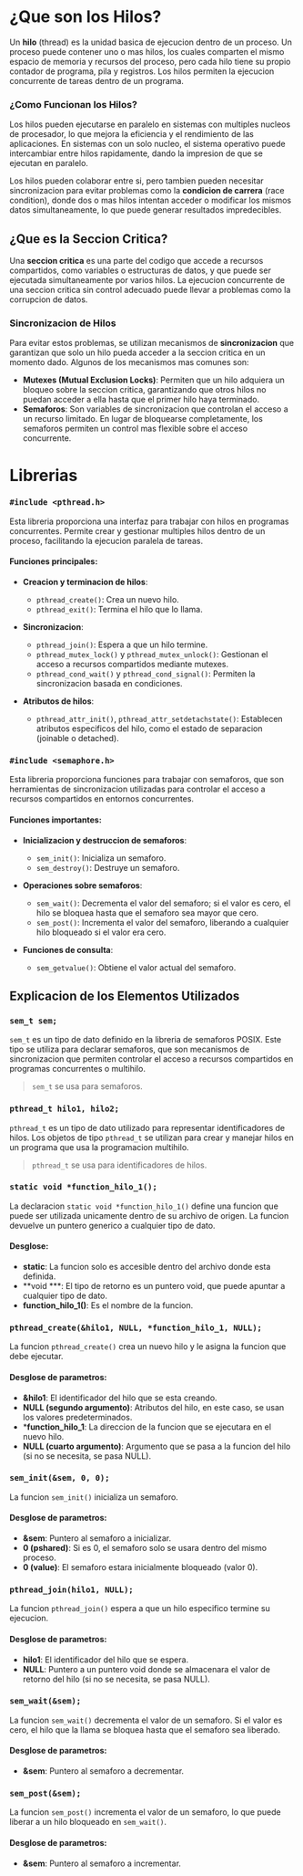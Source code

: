 # ¿Que son los Hilos?

Un **hilo** (thread) es la unidad basica de ejecucion dentro de un proceso. Un proceso puede contener uno o mas hilos, los cuales comparten el mismo espacio de memoria y recursos del proceso, pero cada hilo tiene su propio contador de programa, pila y registros. Los hilos permiten la ejecucion concurrente de tareas dentro de un programa.

### ¿Como Funcionan los Hilos?

Los hilos pueden ejecutarse en paralelo en sistemas con multiples nucleos de procesador, lo que mejora la eficiencia y el rendimiento de las aplicaciones. En sistemas con un solo nucleo, el sistema operativo puede intercambiar entre hilos rapidamente, dando la impresion de que se ejecutan en paralelo.

Los hilos pueden colaborar entre si, pero tambien pueden necesitar sincronizacion para evitar problemas como la **condicion de carrera** (race condition), donde dos o mas hilos intentan acceder o modificar los mismos datos simultaneamente, lo que puede generar resultados impredecibles.

## ¿Que es la Seccion Critica?

Una **seccion critica** es una parte del codigo que accede a recursos compartidos, como variables o estructuras de datos, y que puede ser ejecutada simultaneamente por varios hilos. La ejecucion concurrente de una seccion critica sin control adecuado puede llevar a problemas como la corrupcion de datos.

### Sincronizacion de Hilos

Para evitar estos problemas, se utilizan mecanismos de **sincronizacion** que garantizan que solo un hilo pueda acceder a la seccion critica en un momento dado. Algunos de los mecanismos mas comunes son:

- **Mutexes (Mutual Exclusion Locks)**: Permiten que un hilo adquiera un bloqueo sobre la seccion critica, garantizando que otros hilos no puedan acceder a ella hasta que el primer hilo haya terminado.
- **Semaforos**: Son variables de sincronizacion que controlan el acceso a un recurso limitado. En lugar de bloquearse completamente, los semaforos permiten un control mas flexible sobre el acceso concurrente.

# Librerias

### `#include <pthread.h>`
Esta libreria proporciona una interfaz para trabajar con hilos en programas concurrentes. Permite crear y gestionar multiples hilos dentro de un proceso, facilitando la ejecucion paralela de tareas.

#### Funciones principales:
- **Creacion y terminacion de hilos**:
  - `pthread_create()`: Crea un nuevo hilo.
  - `pthread_exit()`: Termina el hilo que lo llama.
  
- **Sincronizacion**:
  - `pthread_join()`: Espera a que un hilo termine.
  - `pthread_mutex_lock()` y `pthread_mutex_unlock()`: Gestionan el acceso a recursos compartidos mediante mutexes.
  - `pthread_cond_wait()` y `pthread_cond_signal()`: Permiten la sincronizacion basada en condiciones.
  
- **Atributos de hilos**:
  - `pthread_attr_init()`, `pthread_attr_setdetachstate()`: Establecen atributos especificos del hilo, como el estado de separacion (joinable o detached).

### `#include <semaphore.h>`
Esta libreria proporciona funciones para trabajar con semaforos, que son herramientas de sincronizacion utilizadas para controlar el acceso a recursos compartidos en entornos concurrentes.

#### Funciones importantes:
- **Inicializacion y destruccion de semaforos**:
  - `sem_init()`: Inicializa un semaforo.
  - `sem_destroy()`: Destruye un semaforo.
  
- **Operaciones sobre semaforos**:
  - `sem_wait()`: Decrementa el valor del semaforo; si el valor es cero, el hilo se bloquea hasta que el semaforo sea mayor que cero.
  - `sem_post()`: Incrementa el valor del semaforo, liberando a cualquier hilo bloqueado si el valor era cero.

- **Funciones de consulta**:
  - `sem_getvalue()`: Obtiene el valor actual del semaforo.

## Explicacion de los Elementos Utilizados

### `sem_t sem;`
`sem_t` es un tipo de dato definido en la libreria de semaforos POSIX. Este tipo se utiliza para declarar semaforos, que son mecanismos de sincronizacion que permiten controlar el acceso a recursos compartidos en programas concurrentes o multihilo.

> `sem_t` se usa para semaforos.

### `pthread_t hilo1, hilo2;`
`pthread_t` es un tipo de dato utilizado para representar identificadores de hilos. Los objetos de tipo `pthread_t` se utilizan para crear y manejar hilos en un programa que usa la programacion multihilo.

> `pthread_t` se usa para identificadores de hilos.

### `static void *function_hilo_1();`
La declaracion `static void *function_hilo_1()` define una funcion que puede ser utilizada unicamente dentro de su archivo de origen. La funcion devuelve un puntero generico a cualquier tipo de dato.

#### Desglose:
- **static**: La funcion solo es accesible dentro del archivo donde esta definida.
- **void ***: El tipo de retorno es un puntero void, que puede apuntar a cualquier tipo de dato.
- **function_hilo_1()**: Es el nombre de la funcion.

### `pthread_create(&hilo1, NULL, *function_hilo_1, NULL);`
La funcion `pthread_create()` crea un nuevo hilo y le asigna la funcion que debe ejecutar.

#### Desglose de parametros:
- **&hilo1**: El identificador del hilo que se esta creando.
- **NULL (segundo argumento)**: Atributos del hilo, en este caso, se usan los valores predeterminados.
- ***function_hilo_1**: La direccion de la funcion que se ejecutara en el nuevo hilo.
- **NULL (cuarto argumento)**: Argumento que se pasa a la funcion del hilo (si no se necesita, se pasa NULL).

### `sem_init(&sem, 0, 0);`
La funcion `sem_init()` inicializa un semaforo.

#### Desglose de parametros:
- **&sem**: Puntero al semaforo a inicializar.
- **0 (pshared)**: Si es 0, el semaforo solo se usara dentro del mismo proceso.
- **0 (value)**: El semaforo estara inicialmente bloqueado (valor 0).

### `pthread_join(hilo1, NULL);`
La funcion `pthread_join()` espera a que un hilo especifico termine su ejecucion.

#### Desglose de parametros:
- **hilo1**: El identificador del hilo que se espera.
- **NULL**: Puntero a un puntero void donde se almacenara el valor de retorno del hilo (si no se necesita, se pasa NULL).

### `sem_wait(&sem);`
La funcion `sem_wait()` decrementa el valor de un semaforo. Si el valor es cero, el hilo que la llama se bloquea hasta que el semaforo sea liberado.

#### Desglose de parametros:
- **&sem**: Puntero al semaforo a decrementar.

### `sem_post(&sem);`
La funcion `sem_post()` incrementa el valor de un semaforo, lo que puede liberar a un hilo bloqueado en `sem_wait()`.

#### Desglose de parametros:
- **&sem**: Puntero al semaforo a incrementar.

